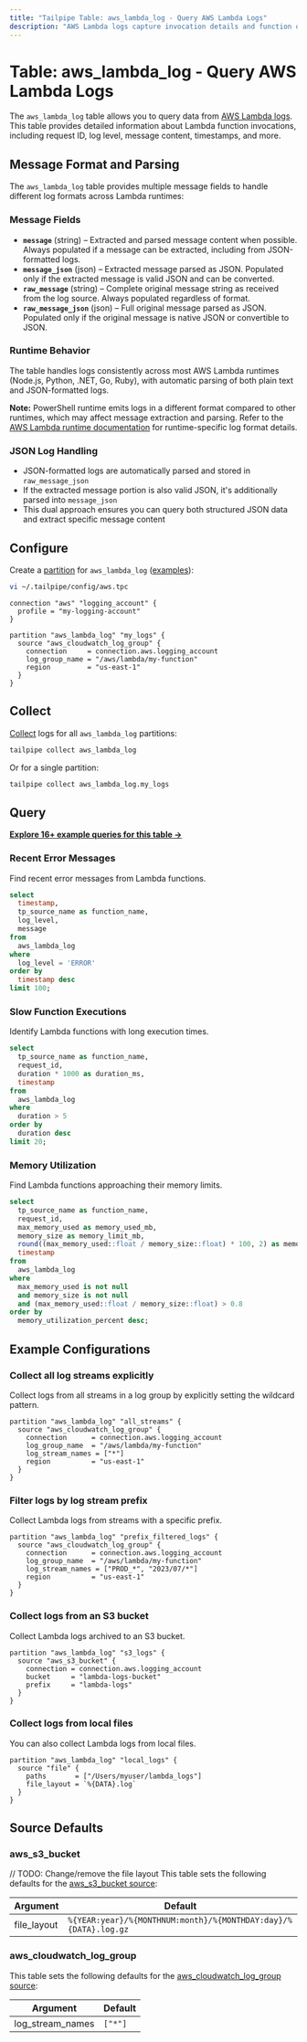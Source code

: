 ```yaml
---
title: "Tailpipe Table: aws_lambda_log - Query AWS Lambda Logs"
description: "AWS Lambda logs capture invocation details and function output within your AWS account."
---
```


# Table: aws_lambda_log - Query AWS Lambda Logs

The `aws_lambda_log` table allows you to query data from [AWS Lambda logs](https://docs.aws.amazon.com/lambda/latest/dg/monitoring-cloudwatchlogs.html). This table provides detailed information about Lambda function invocations, including request ID, log level, message content, timestamps, and more.

## Message Format and Parsing

The `aws_lambda_log` table provides multiple message fields to handle different log formats across Lambda runtimes:

### Message Fields

- **`message`** (string) – Extracted and parsed message content when possible. Always populated if a message can be extracted, including from JSON-formatted logs.
- **`message_json`** (json) – Extracted message parsed as JSON. Populated only if the extracted message is valid JSON and can be converted.
- **`raw_message`** (string) – Complete original message string as received from the log source. Always populated regardless of format.
- **`raw_message_json`** (json) – Full original message parsed as JSON. Populated only if the original message is native JSON or convertible to JSON.

### Runtime Behavior

The table handles logs consistently across most AWS Lambda runtimes (Node.js, Python, .NET, Go, Ruby), with automatic parsing of both plain text and JSON-formatted logs.

**Note:** PowerShell runtime emits logs in a different format compared to other runtimes, which may affect message extraction and parsing. Refer to the [AWS Lambda runtime documentation](https://docs.aws.amazon.com/lambda/latest/dg/lambda-runtimes.html) for runtime-specific log format details.

### JSON Log Handling

- JSON-formatted logs are automatically parsed and stored in `raw_message_json`
- If the extracted message portion is also valid JSON, it's additionally parsed into `message_json`
- This dual approach ensures you can query both structured JSON data and extract specific message content

## Configure

Create a [partition](https://tailpipe.io/docs/manage/partition) for `aws_lambda_log` ([examples](https://hub.tailpipe.io/plugins/turbot/aws/tables/aws_lambda_log#example-configurations)):

```sh
vi ~/.tailpipe/config/aws.tpc
```

```hcl
connection "aws" "logging_account" {
  profile = "my-logging-account"
}

partition "aws_lambda_log" "my_logs" {
  source "aws_cloudwatch_log_group" {
    connection     = connection.aws.logging_account
    log_group_name = "/aws/lambda/my-function"
    region         = "us-east-1"
  }
}
```

## Collect

[Collect](https://tailpipe.io/docs/manage/collection) logs for all `aws_lambda_log` partitions:

```sh
tailpipe collect aws_lambda_log
```

Or for a single partition:

```sh
tailpipe collect aws_lambda_log.my_logs
```

## Query

**[Explore 16+ example queries for this table →](https://hub.tailpipe.io/plugins/turbot/aws/queries/aws_lambda_log)**

### Recent Error Messages

Find recent error messages from Lambda functions.

```sql
select
  timestamp,
  tp_source_name as function_name,
  log_level,
  message
from
  aws_lambda_log
where
  log_level = 'ERROR'
order by
  timestamp desc
limit 100;
```

### Slow Function Executions

Identify Lambda functions with long execution times.

```sql
select
  tp_source_name as function_name,
  request_id,
  duration * 1000 as duration_ms,
  timestamp
from
  aws_lambda_log
where
  duration > 5
order by
  duration desc
limit 20;
```

### Memory Utilization

Find Lambda functions approaching their memory limits.

```sql
select
  tp_source_name as function_name,
  request_id,
  max_memory_used as memory_used_mb,
  memory_size as memory_limit_mb,
  round((max_memory_used::float / memory_size::float) * 100, 2) as memory_utilization_percent,
  timestamp
from
  aws_lambda_log
where
  max_memory_used is not null
  and memory_size is not null
  and (max_memory_used::float / memory_size::float) > 0.8
order by
  memory_utilization_percent desc;
```

## Example Configurations

### Collect all log streams explicitly

Collect logs from all streams in a log group by explicitly setting the wildcard pattern.

```hcl
partition "aws_lambda_log" "all_streams" {
  source "aws_cloudwatch_log_group" {
    connection      = connection.aws.logging_account
    log_group_name  = "/aws/lambda/my-function"
    log_stream_names = ["*"]
    region          = "us-east-1"
  }
}
```

### Filter logs by log stream prefix

Collect Lambda logs from streams with a specific prefix.

```hcl
partition "aws_lambda_log" "prefix_filtered_logs" {
  source "aws_cloudwatch_log_group" {
    connection      = connection.aws.logging_account
    log_group_name  = "/aws/lambda/my-function"
    log_stream_names = ["PROD_*", "2023/07/*"]
    region          = "us-east-1"
  }
}
```

### Collect logs from an S3 bucket

Collect Lambda logs archived to an S3 bucket.

```hcl
partition "aws_lambda_log" "s3_logs" {
  source "aws_s3_bucket" {
    connection = connection.aws.logging_account
    bucket     = "lambda-logs-bucket"
    prefix     = "lambda-logs"
  }
}
```

### Collect logs from local files

You can also collect Lambda logs from local files.

```hcl
partition "aws_lambda_log" "local_logs" {
  source "file" {
    paths       = ["/Users/myuser/lambda_logs"]
    file_layout = `%{DATA}.log`
  }
}
```

## Source Defaults

### aws_s3_bucket

// TODO: Change/remove the file layout
This table sets the following defaults for the [aws_s3_bucket source](https://hub.tailpipe.io/plugins/turbot/aws/sources/aws_s3_bucket#arguments):

| Argument    | Default                                                         |
| ----------- | --------------------------------------------------------------- |
| file_layout | `%{YEAR:year}/%{MONTHNUM:month}/%{MONTHDAY:day}/%{DATA}.log.gz` |

### aws_cloudwatch_log_group

This table sets the following defaults for the [aws_cloudwatch_log_group source](https://hub.tailpipe.io/plugins/turbot/aws/sources/aws_cloudwatch_log_group#arguments):

| Argument         | Default |
| ---------------- | ------- |
| log_stream_names | `["*"]` |

